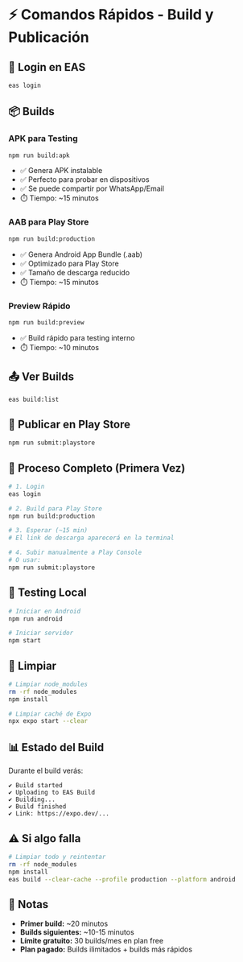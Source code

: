 # ⚡ Comandos Rápidos - Build y Publicación

## 🔐 Login en EAS
```bash
eas login
```

## 📦 Builds

### APK para Testing
```bash
npm run build:apk
```
- ✅ Genera APK instalable
- ✅ Perfecto para probar en dispositivos
- ✅ Se puede compartir por WhatsApp/Email
- ⏱️ Tiempo: ~15 minutos

### AAB para Play Store  
```bash
npm run build:production
```
- ✅ Genera Android App Bundle (.aab)
- ✅ Optimizado para Play Store
- ✅ Tamaño de descarga reducido
- ⏱️ Tiempo: ~15 minutos

### Preview Rápido
```bash
npm run build:preview
```
- ✅ Build rápido para testing interno
- ⏱️ Tiempo: ~10 minutos

## 📤 Ver Builds
```bash
eas build:list
```

## 🚀 Publicar en Play Store
```bash
npm run submit:playstore
```

## 🔄 Proceso Completo (Primera Vez)

```bash
# 1. Login
eas login

# 2. Build para Play Store
npm run build:production

# 3. Esperar (~15 min)
# El link de descarga aparecerá en la terminal

# 4. Subir manualmente a Play Console
# O usar:
npm run submit:playstore
```

## 📱 Testing Local

```bash
# Iniciar en Android
npm run android

# Iniciar servidor
npm start
```

## 🧹 Limpiar

```bash
# Limpiar node_modules
rm -rf node_modules
npm install

# Limpiar caché de Expo
npx expo start --clear
```

## 📊 Estado del Build

Durante el build verás:
```
✔ Build started
✔ Uploading to EAS Build
✔ Building...
✔ Build finished
✔ Link: https://expo.dev/...
```

## ⚠️ Si algo falla

```bash
# Limpiar todo y reintentar
rm -rf node_modules
npm install
eas build --clear-cache --profile production --platform android
```

## 📝 Notas

- **Primer build:** ~20 minutos
- **Builds siguientes:** ~10-15 minutos
- **Límite gratuito:** 30 builds/mes en plan free
- **Plan pagado:** Builds ilimitados + builds más rápidos
